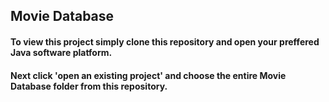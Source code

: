 ## Movie Database
#### To view this project simply clone this repository and open your preffered Java software platform.
#### Next click 'open an existing project' and choose the entire Movie Database folder from this repository.
